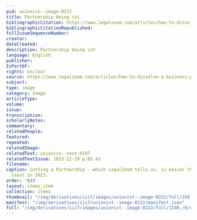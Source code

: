 ```yaml
---
pid: unionist--image-0222
title: Partnership being cut
bibliographicCitation: https://www.legalzoom.com/articles/how-to-dissolve-a-business-partnership
bibliographicCitationRepublished: 
fullIssueSequenceNumber: 
creator: 
dateCreated: 
description: Partnership being cut
language: English
publisher: 
IsPartOf: 
rights: unclear
source: https://www.legalzoom.com/articles/how-to-dissolve-a-business-partnership
subject: 
type: image
category: Image
articleType: 
volume: 
issue: 
transcription: 
scholarlyNotes: 
commentary: 
relatedPeople: 
featured: 
repeated: 
relatedImage: 
relatedText: unionist--text-0197
relatedTextIssue: 1833-12-19 p.03.43
filename: 
caption: Cutting a Partnership - which LegalZoom tells us, is easier than you'd think...at
  least in 2023.
order: '633'
layout: items_item
collection: items
thumbnail: "/img/derivatives/iiif/images/unionist--image-0222/full/250,/0/default.jpg"
manifest: "/img/derivatives/iiif/unionist--image-0222/manifest.json"
full: "/img/derivatives/iiif/images/unionist--image-0222/full/1140,/0/default.jpg"
---
```

